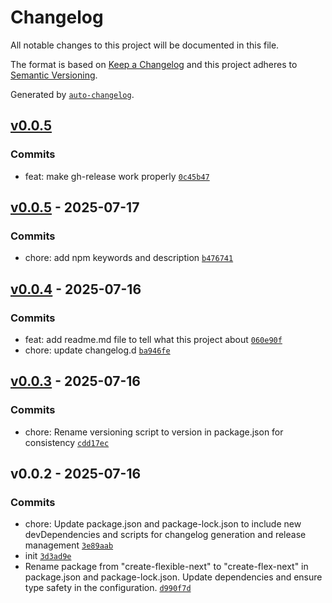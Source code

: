 # Changelog

All notable changes to this project will be documented in this file.

The format is based on [Keep a Changelog](https://keepachangelog.com/en/1.0.0/)
and this project adheres to [Semantic Versioning](https://semver.org/spec/v2.0.0.html).

Generated by [`auto-changelog`](https://github.com/CookPete/auto-changelog).

## [v0.0.5](https://github.com/rafadlis/create-flex-next/compare/v0.0.5...v0.0.5)

### Commits

- feat: make gh-release work properly [`0c45b47`](https://github.com/rafadlis/create-flex-next/commit/0c45b47b0cdb1019ea7f9f9ed1b8e05e69d5554c)

## [v0.0.5](https://github.com/rafadlis/create-flex-next/compare/v0.0.4...v0.0.5) - 2025-07-17

### Commits

- chore: add npm keywords and description [`b476741`](https://github.com/rafadlis/create-flex-next/commit/b476741cfae8330371273ad1d75482f9a5579369)

## [v0.0.4](https://github.com/rafadlis/create-flex-next/compare/v0.0.3...v0.0.4) - 2025-07-16

### Commits

- feat: add readme.md file to tell what this project about [`060e90f`](https://github.com/rafadlis/create-flex-next/commit/060e90f423caa4a3f8e7fc26001953c5b17be28d)
- chore: update changelog.d [`ba946fe`](https://github.com/rafadlis/create-flex-next/commit/ba946fec957fb7fcfd83830e6f0afc2e338ddb11)

## [v0.0.3](https://github.com/rafadlis/create-flex-next/compare/v0.0.2...v0.0.3) - 2025-07-16

### Commits

- chore: Rename versioning script to version in package.json for consistency [`cdd17ec`](https://github.com/rafadlis/create-flex-next/commit/cdd17ec973c1d7956f71f0582eb84eacb8794820)

## v0.0.2 - 2025-07-16

### Commits

- chore: Update package.json and package-lock.json to include new devDependencies and scripts for changelog generation and release management [`3e89aab`](https://github.com/rafadlis/create-flex-next/commit/3e89aab7fc77ba4e76e5147947535b9ff4561939)
- init [`3d3ad9e`](https://github.com/rafadlis/create-flex-next/commit/3d3ad9e973f255ca0b4b31234a9ad5b30a1a5a2a)
- Rename package from "create-flexible-next" to "create-flex-next" in package.json and package-lock.json. Update dependencies and ensure type safety in the configuration. [`d990f7d`](https://github.com/rafadlis/create-flex-next/commit/d990f7dc9e864646b9ec70703320bb8038264940)

